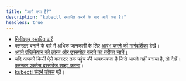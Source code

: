 ```yaml
---
title: "आगे क्या है?"
description: "kubectl स्थापित करने के बाद आगे क्या है।"
headless: true
---
```


* [मिनीक्यूब स्थापित करें](https://minikube.sigs.k8s.io/docs/start/)
* क्लस्टर बनाने के बारे में अधिक जानकारी के लिए [आरंभ करने की मार्गदर्शिका](/docs/setup/)  देखें।
* [अपने एप्लिकेशन को लॉन्च और एक्सपोज़ करने का तरीका जानें।](/docs/tasks/access-application-cluster/service-access-application-cluster/)
* यदि आपको किसी ऐसे क्लस्टर तक पहुंच की आवश्यकता है जिसे आपने नहीं बनाया है, तो देखें।
  [क्लस्टर एक्सेस दस्तावेज़ साझा करना](/docs/tasks/access-application-cluster/configure-access-multiple-clusters/)।
* [kubectl संदर्भ डॉक्स](/docs/reference/kubectl/kubectl/) पढ़ें।
